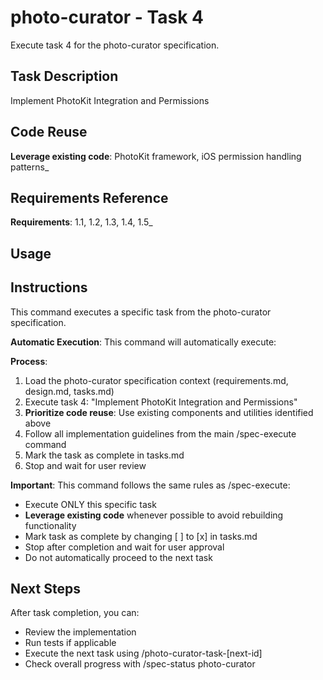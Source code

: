 # photo-curator - Task 4

Execute task 4 for the photo-curator specification.

## Task Description
Implement PhotoKit Integration and Permissions

## Code Reuse
**Leverage existing code**: PhotoKit framework, iOS permission handling patterns_

## Requirements Reference
**Requirements**: 1.1, 1.2, 1.3, 1.4, 1.5_

## Usage


## Instructions
This command executes a specific task from the photo-curator specification.

**Automatic Execution**: This command will automatically execute:


**Process**:
1. Load the photo-curator specification context (requirements.md, design.md, tasks.md)
2. Execute task 4: "Implement PhotoKit Integration and Permissions"
3. **Prioritize code reuse**: Use existing components and utilities identified above
4. Follow all implementation guidelines from the main /spec-execute command
5. Mark the task as complete in tasks.md
6. Stop and wait for user review

**Important**: This command follows the same rules as /spec-execute:
- Execute ONLY this specific task
- **Leverage existing code** whenever possible to avoid rebuilding functionality
- Mark task as complete by changing [ ] to [x] in tasks.md
- Stop after completion and wait for user approval
- Do not automatically proceed to the next task

## Next Steps
After task completion, you can:
- Review the implementation
- Run tests if applicable
- Execute the next task using /photo-curator-task-[next-id]
- Check overall progress with /spec-status photo-curator
